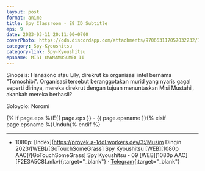 ```yaml
---
layout: post
format: anime
title: Spy Classroom - E9 ID Subtitle
eps: 9
date: 2023-03-11 20:11:00+0700
coverPhoto: https://cdn.discordapp.com/attachments/970663117057032232/1084100979613499434/mpv-shot0209.jpg
category: Spy-Kyoushitsu
category-link: Spy-Kyoushitsu
epsname: MISI 《MANAMUSUME》 II
---
```


Sinopsis: Hanazono atau Lily, direkrut ke organisasi intel bernama "Tomoshibi". Organisasi tersebut beranggotakan murid yang nyaris gagal seperti dirinya, mereka direkrut dengan tujuan menuntaskan Misi Mustahil, akankah mereka berhasil?

Soloyolo: Noromi

{% if page.eps %}E{{ page.eps }} - {{ page.epsname }}{% elsif page.epsname %}Unduh{% endif %}

---
- 1080p: [Index](https://proyek.a-1ddl.workers.dev/3:/Musim Dingin 2023/[WEB]/[GoTouchSomeGrass] Spy Kyoushitsu [WEB][1080p AAC]/[GoTouchSomeGrass] Spy Kyoushitsu - 09 [WEB][1080p AAC][F2E3A5C8].mkv){:target="_blank"} &middot; [Telegram](https://t.me/a1fansubweeklies/239){:target="_blank"}
